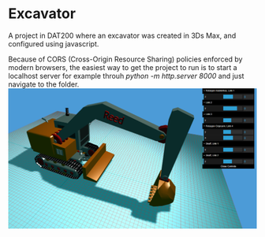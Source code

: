 # Excavator
A project in DAT200 where an excavator was created in 3Ds Max, and configured using javascript. 

Because of CORS (Cross-Origin Resource Sharing) policies enforced by modern browsers, the easiest way to get the project to run is to start a localhost server for example throuh *python -m http.server 8000* and just navigate to the folder.    
![Screenshot of the excavator](1.png)
